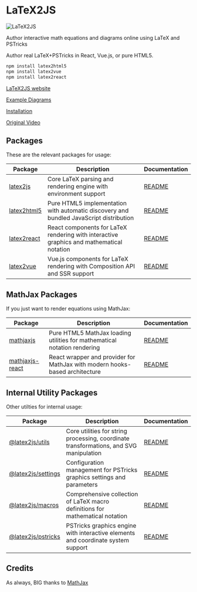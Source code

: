 # LaTeX2JS

![LaTeX2JS](https://latex2js.com/assets/images/photo.png)

Author interactive math equations and diagrams online using LaTeX and PSTricks

Author real LaTeX+PSTricks in React, Vue.js, or pure HTML5.

```sh
npm install latex2html5
npm install latex2vue
npm install latex2react
```

[LaTeX2JS website](https://latex2js.com)

[Example Diagrams](https://latex2js.com/examples)

[Installation](https://latex2js.com/installation)

[Original Video](http://www.youtube.com/watch?v=QYMLMUKJyFc)

## Packages

These are the relevant packages for usage:

| Package | Description | Documentation |
|---------|-------------|---------------|
| [latex2js](packages/latex2js) | Core LaTeX parsing and rendering engine with environment support | [README](packages/latex2js/README.md) |
| [latex2html5](packages/html5) | Pure HTML5 implementation with automatic discovery and bundled JavaScript distribution | [README](packages/html5/README.md) |
| [latex2react](packages/react) | React components for LaTeX rendering with interactive graphics and mathematical notation | [README](packages/react/README.md) |
| [latex2vue](packages/vue) | Vue.js components for LaTeX rendering with Composition API and SSR support | [README](packages/vue/README.md) |

## MathJax Packages

If you just want to render equations using MathJax:

| Package | Description | Documentation |
|---------|-------------|---------------|
| [mathjaxjs](packages/mathjaxjs) | Pure HTML5 MathJax loading utilities for mathematical notation rendering | [README](packages/mathjaxjs/README.md) |
| [mathjaxjs-react](packages/mathjaxjs-react) | React wrapper and provider for MathJax with modern hooks-based architecture | [README](packages/mathjaxjs-react/README.md) |

## Internal Utility Packages

Other utilties for internal usage:

| Package | Description | Documentation |
|---------|-------------|---------------|
| [@latex2js/utils](packages/utils) | Core utilities for string processing, coordinate transformations, and SVG manipulation | [README](packages/utils/README.md) |
| [@latex2js/settings](packages/settings) | Configuration management for PSTricks graphics settings and parameters | [README](packages/settings/README.md) |
| [@latex2js/macros](packages/macros) | Comprehensive collection of LaTeX macro definitions for mathematical notation | [README](packages/macros/README.md) |
| [@latex2js/pstricks](packages/pstricks) | PSTricks graphics engine with interactive elements and coordinate system support | [README](packages/pstricks/README.md) |

## Credits

As always, BIG thanks to [MathJax](https://www.mathjax.org)

